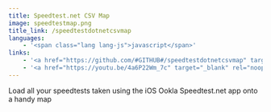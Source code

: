 ```yaml
---
title: Speedtest.net CSV Map
image: speedtestmap.png
title_link: /speedtestdotnetcsvmap
languages:
    - '<span class="lang lang-js">javascript</span>'
links:
    - '<a href="https://github.com/#GITHUB#/speedtestdotnetcsvmap" target="_blank" rel="noopener noreferrer">view code</a>'
    - '<a href="https://youtu.be/4a6P22Wm_7c" target="_blank" rel="noopener noreferrer">watch demo</a>'
---
```


Load all your speedtests taken using the iOS Ookla Speedtest.net app onto a handy map
